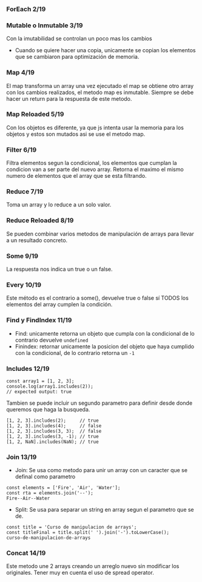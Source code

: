 ### ForEach 2/19


### Mutable o Inmutable 3/19
Con la imutabilidad se controlan un poco mas los cambios
- Cuando se quiere hacer una copia, unicamente se copian los elementos que se cambiaron para optimización de memoria.

### Map 4/19
El map transforma un array una vez ejecutado el map se obtiene otro array con los cambios realizados, el metodo map es inmutable.
Siempre se debe hacer un return para la respuesta de este metodo.

### Map Reloaded 5/19
Con los objetos es diferente, ya que js intenta usar la memoria para los objetos y estos son mutados asi se use el metodo map.

### Filter 6/19
Filtra elementos segun la condicional, los elementos que cumplan la condicion van a ser parte del nuevo array.
Retorna el maximo el mismo numero de elementos que el array que se esta filtrando.

### Reduce 7/19
Toma un array y lo reduce a un solo valor.

### Reduce Reloaded 8/19
Se pueden combinar varios metodos de manipulación de arrays para llevar a un resultado concreto.

### Some 9/19
La respuesta nos indica un true o un false.

### Every 10/19
Este método es el contrario a some(), devuelve true o false sí TODOS los elementos del array cumplen la condición.

### Find y FindIndex 11/19
- Find: unicamente retorna un objeto que cumpla con la condicional de lo contrario devuelve ```undefined```
- Finindex: retornar unicamente la posicion del objeto que haya cumplido con la condicional, de lo contrario retorna un ```-1```

### Includes 12/19
```
const array1 = [1, 2, 3];
console.log(array1.includes(2));
// expected output: true
```

Tambien se puede incluir un segundo parametro para definir desde donde queremos que haga la busqueda.
```
[1, 2, 3].includes(2);     // true
[1, 2, 3].includes(4);     // false
[1, 2, 3].includes(3, 3);  // false
[1, 2, 3].includes(3, -1); // true
[1, 2, NaN].includes(NaN); // true
```

### Join 13/19
- Join: Se usa como metodo para unir un array con un caracter que se definal como parametro
```
const elements = ['Fire', 'Air', 'Water'];
const rta = elements.join('--');
Fire--Air--Water
```
- Split: Se usa para separar un string en array segun el parametro que se de.
```
const title = 'Curso de manipulacion de arrays';
const titleFinal = title.split(' ').join('-').toLowerCase();
curso-de-manipulacion-de-arrays
```

### Concat 14/19
Este metodo une 2 arrays creando un arreglo nuevo sin modificar los originales.
Tener muy en cuenta el uso de spread operator.